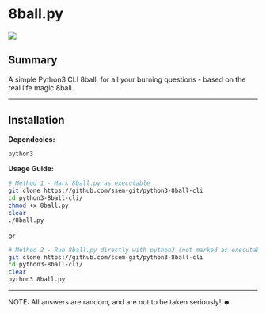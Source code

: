 # 8ball.py

<img src="https://files.catbox.moe/10i4a6.webp"/><br/>

## Summary
A simple Python3 CLI 8ball, for all your burning questions - based on the real life magic 8ball.<br />

---
## Installation
**Dependecies:**
```sh
python3
```
**Usage Guide:**  
```sh
# Method 1 - Mark 8ball.py as executable
git clone https://github.com/ssem-git/python3-8ball-cli
cd python3-8ball-cli/ 
chmod +x 8ball.py
clear
./8ball.py 
```
or 
```sh
# Method 2 - Run 8ball.py directly with python3 (not marked as executable) 
git clone https://github.com/ssem-git/python3-8ball-cli
cd python3-8ball-cli/ 
clear 
python3 8ball.py 
```
---
NOTE: All answers are random, and are not to be taken seriously! ☻<br />






